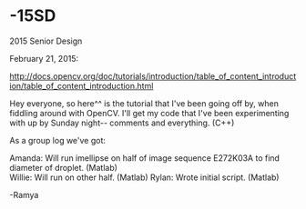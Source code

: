 -15SD
=====

2015 Senior Design 

February 21, 2015:

http://docs.opencv.org/doc/tutorials/introduction/table_of_content_introduction/table_of_content_introduction.html

Hey everyone, so here^^ is the tutorial that I've been going off by, when fiddling around with OpenCV.
I'll get my code that I've been experimenting with up by Sunday night-- comments and everything. (C++) 

As a group log we've got:

Amanda: Will run imellipse on half of image sequence E272K03A to find diameter of droplet. (Matlab)  
Willie: Will run on other half. (Matlab)
Rylan: Wrote initial script. (Matlab)

-Ramya 
